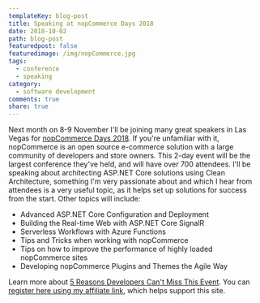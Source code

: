 ```yaml
---
templateKey: blog-post
title: Speaking at nopCommerce Days 2018
date: 2018-10-02
path: blog-post
featuredpost: false
featuredimage: /img/nopCommerce.jpg
tags:
  - conference
  - speaking
category:
  - software development
comments: true
share: true
---
```


Next month on 8-9 November I'll be joining many great speakers in Las Vegas for [nopCommerce Days 2018](http://days18.nopcommerce.com/?affiliate=62410). If you're unfamiliar with it, nopCommerce is an open source e-commerce solution with a large community of developers and store owners. This 2-day event will be the largest conference they've held, and will have over 700 attendees. I'll be speaking about architecting ASP.NET Core solutions using Clean Architecture, something I'm very passionate about and which I hear from attendees is a very useful topic, as it helps set up solutions for success from the start. Other topics will include:

- Advanced ASP.NET Core Configuration and Deployment
- Building the Real-time Web with ASP.NET Core SignalR
- Serverless Workflows with Azure Functions
- Tips and Tricks when working with nopCommerce
- Tips on how to improve the performance of highly loaded nopCommerce sites
- Developing nopCommerce Plugins and Themes the Agile Way

Learn more about [5 Reasons Developers Can't Miss This Event](https://www.nopcommerce.com/blog/128-5-reasons-developers-cant-miss-nopcommerce-days-2018.aspx). You can [register here using my affiliate link](http://days18.nopcommerce.com/?affiliate=62410), which helps support this site.
